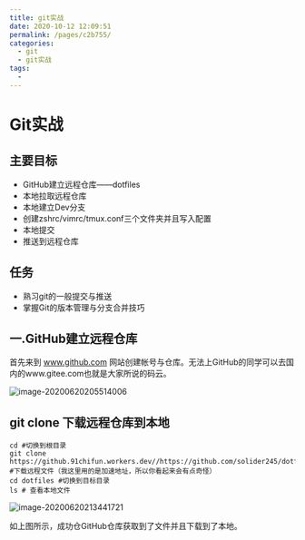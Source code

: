 ```yaml
---
title: git实战
date: 2020-10-12 12:09:51
permalink: /pages/c2b755/
categories:
  - git
  - git实战
tags:
  - 
---
```

# Git实战

## 主要目标

+ GitHub建立远程仓库——dotfiles
+ 本地拉取远程仓库
+ 本地建立Dev分支
+ 创建zshrc/vimrc/tmux.conf三个文件夹并且写入配置
+ 本地提交
+ 推送到远程仓库

## 任务

+ 熟习git的一般提交与推送
+ 掌握Git的版本管理与分支合并技巧



## 一.GitHub建立远程仓库

首先来到 www.github.com 网站创建帐号与仓库。无法上GitHub的同学可以去国内的www.gitee.com也就是大家所说的码云。

![image-20200620205514006](https://images-1255533533.cos.ap-shanghai.myqcloud.com/img/image-20200620205514006.png)

## git clone 下载远程仓库到本地

```shell
cd #切换到根目录
git clone https://github.91chifun.workers.dev//https://github.com/solider245/dotfiles.git #下载远程文件（我这里用的是加速地址，所以你看起来会有点奇怪）
cd dotfiles #切换到目标目录
ls # 查看本地文件

```

![image-20200620213441721](https://images-1255533533.cos.ap-shanghai.myqcloud.com/img/image-20200620213441721.png)

如上图所示，成功仓GitHub仓库获取到了文件并且下载到了本地。



